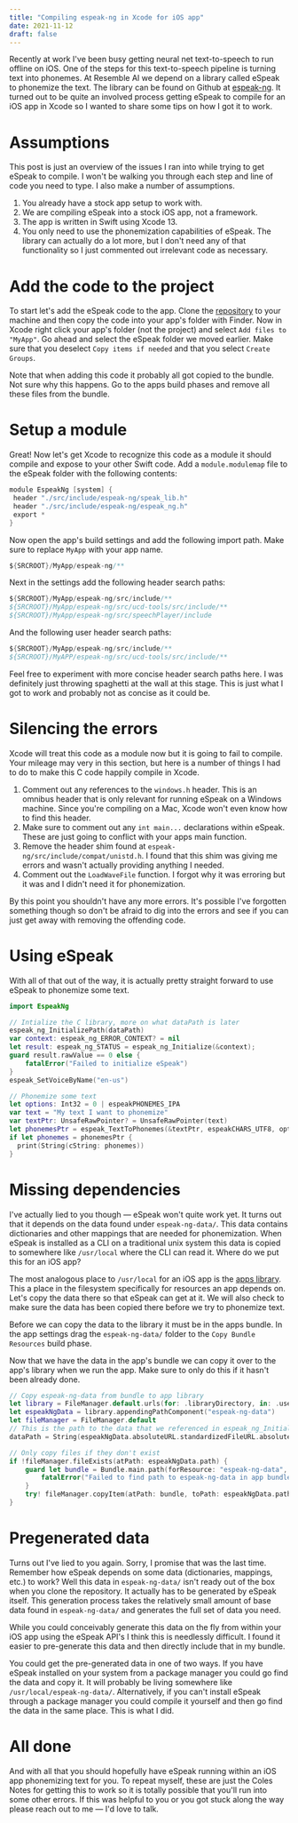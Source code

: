 ```yaml
---
title: "Compiling espeak-ng in Xcode for iOS app"
date: 2021-11-12
draft: false
---
```


Recently at work I've been busy getting neural net text-to-speech to run offline on iOS. One of the steps for this text-to-speech pipeline is turning text into phonemes. At Resemble AI we depend on a library called eSpeak to phonemize the text. The library can be found on Github at [espeak-ng](https://github.com/espeak-ng/espeak-ng). It turned out to be quite an involved process getting eSpeak to compile for an iOS app in Xcode so I wanted to share some tips on how I got it to work.

# Assumptions

This post is just an overview of the issues I ran into while trying to get eSpeak to compile. I won't be walking you through each step and line of code you need to type. I also make a number of assumptions.

1. You already have a stock app setup to work with.
2. We are compiling eSpeak into a stock iOS app, not a framework.
3. The app is written in Swift using Xcode 13.
4. You only need to use the phonemization capabilities of eSpeak. The library can actually do a lot more, but I don't need any of that functionality so I just commented out irrelevant code as necessary.

# Add the code to the project

To start let's add the eSpeak code to the app. Clone the [repository](https://github.com/espeak-ng/espeak-ng) to your machine and then copy the code into your app's folder with Finder. Now in Xcode right click your app's folder (not the project) and select `Add files to "MyApp"`. Go ahead and select the eSpeak folder we moved earlier. Make sure that you deselect `Copy items if needed` and that you select `Create Groups`.

Note that when adding this code it probably all got copied to the bundle. Not sure why this happens. Go to the apps build phases and remove all these files from the bundle.

# Setup a module

Great! Now let's get Xcode to recognize this code as a module it should compile and expose to your other Swift code. Add a `module.modulemap` file to the eSpeak folder with the following contents:

```swift
module EspeakNg [system] {
 header "./src/include/espeak-ng/speak_lib.h"
 header "./src/include/espeak-ng/espeak_ng.h"
 export *
}
```

Now open the app's build settings and add the following import path. Make sure to replace `MyApp` with your app name.

```swift
${SRCROOT}/MyApp/espeak-ng/**
```

Next in the settings add the following header search paths:

```swift
${SRCROOT}/MyApp/espeak-ng/src/include/**
${SRCROOT}/MyApp/espeak-ng/src/ucd-tools/src/include/**
${SRCROOT}/MyApp/espeak-ng/src/speechPlayer/include
```

And the following user header search paths:

```swift
${SRCROOT}/MyApp/espeak-ng/src/include/**
${SRCROOT}/MyAPP/espeak-ng/src/ucd-tools/src/include/**
```

Feel free to experiment with more concise header search paths here. I was definitely just throwing spaghetti at the wall at this stage. This is just what I got to work and probably not as concise as it could be.

# Silencing the errors

Xcode will treat this code as a module now but it is going to fail to compile. Your mileage may very in this section, but here is a number of things I had to do to make this C code happily compile in Xcode.

1. Comment out any references to the `windows.h` header. This is an omnibus header that is only relevant for running eSpeak on a Windows machine. Since you're compiling on a Mac, Xcode won't even know how to find this header.
2. Make sure to comment out any `int main...` declarations within eSpeak. These are just going to conflict with your apps main function.
3. Remove the header shim found at `espeak-ng/src/include/compat/unistd.h`. I found that this shim was giving me errors and wasn't actually providing anything I needed.
4. Comment out the `LoadWaveFile` function. I forgot why it was erroring but it was and I didn't need it for phonemization.

By this point you shouldn't have any more errors. It's possible I've forgotten something though so don't be afraid to dig into the errors and see if you can just get away with removing the offending code.

# Using eSpeak

With all of that out of the way, it is actually pretty straight forward to use eSpeak to phonemize some text.

```swift
import EspeakNg

// Intialize the C library, more on what dataPath is later
espeak_ng_InitializePath(dataPath)
var context: espeak_ng_ERROR_CONTEXT? = nil
let result: espeak_ng_STATUS = espeak_ng_Initialize(&context);
guard result.rawValue == 0 else {
    fatalError("Failed to initialize eSpeak")
}
espeak_SetVoiceByName("en-us")

// Phonemize some text
let options: Int32 = 0 | espeakPHONEMES_IPA
var text = "My text I want to phonemize"
var textPtr: UnsafeRawPointer? = UnsafeRawPointer(text)
let phonemesPtr = espeak_TextToPhonemes(&textPtr, espeakCHARS_UTF8, options)
if let phonemes = phonemesPtr {
  print(String(cString: phonemes))
}
```

# Missing dependencies

I've actually lied to you though — eSpeak won't quite work yet. It turns out that it depends on the data found under `espeak-ng-data/`. This data contains dictionaries and other mappings that are needed for phonemization. When eSpeak is installed as a CLI on a traditional unix system this data is copied to somewhere like `/usr/local` where the CLI can read it. Where do we put this for an iOS app?

The most analogous place to `/usr/local` for an iOS app is the [apps library](https://developer.apple.com/library/archive/documentation/FileManagement/Conceptual/FileSystemProgrammingGuide/FileSystemOverview/FileSystemOverview.html). This a place in the filesystem specifically for resources an app depends on. Let's copy the data there so that eSpeak can get at it. We will also check to make sure the data has been copied there before we try to phonemize text.

Before we can copy the data to the library it must be in the apps bundle. In the app settings drag the `espeak-ng-data/` folder to the `Copy Bundle Resources` build phase.

Now that we have the data in the app's bundle we can copy it over to the app's library when we run the app. Make sure to only do this if it hasn't been already done.

```swift
// Copy espeak-ng-data from bundle to app library
let library = FileManager.default.urls(for: .libraryDirectory, in: .userDomainMask)[0]
let espeakNgData = library.appendingPathComponent("espeak-ng-data")
let fileManager = FileManager.default
// This is the path to the data that we referenced in espeak_ng_InitializePath above
dataPath = String(espeakNgData.absoluteURL.standardizedFileURL.absoluteString.dropFirst((espeakNgData.scheme?.count ?? -3) + 3).dropLast())

// Only copy files if they don't exist
if !fileManager.fileExists(atPath: espeakNgData.path) {
    guard let bundle = Bundle.main.path(forResource: "espeak-ng-data", ofType: "") else {
        fatalError("Failed to find path to espeak-ng-data in app bundle")
    }
    try! fileManager.copyItem(atPath: bundle, toPath: espeakNgData.path)
}
```

# Pregenerated data

Turns out I've lied to you again. Sorry, I promise that was the last time. Remember how eSpeak depends on some data (dictionaries, mappings, etc.) to work? Well this data in `espeak-ng-data/` isn't ready out of the box when you clone the repository. It actually has to be generated by eSpeak itself. This generation process takes the relatively small amount of base data found in `espeak-ng-data/` and generates the full set of data you need.

While you could conceivably generate this data on the fly from within your iOS app using the eSpeak API's I think this is needlessly difficult. I found it easier to pre-generate this data and then directly include that in my bundle.

You could get the pre-generated data in one of two ways. If you have eSpeak installed on your system from a package manager you could go find the data and copy it. It will probably be living somewhere like `/usr/local/espeak-ng-data/`. Alternatively, if you can't install eSpeak through a package manager you could compile it yourself and then go find the data in the same place. This is what I did.

# All done

And with all that you should hopefully have eSpeak running within an iOS app phonemizing text for you. To repeat myself, these are just the Coles Notes for getting this to work so it is totally possible that you'll run into some other errors. If this was helpful to you or you got stuck along the way please reach out to me — I'd love to talk.

